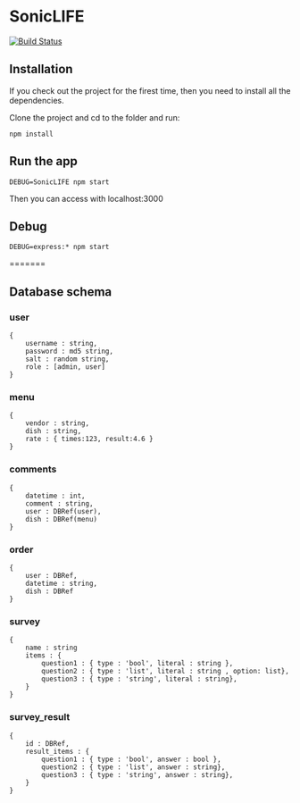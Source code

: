# SonicLIFE
[![Build Status](https://travis-ci.org/SonicWALL-SSLVPN/SonicLIFE.svg?branch=master)](https://travis-ci.org/SonicWALL-SSLVPN/SonicLIFE)
## Installation

If you check out the project for the firest time, then you need to install all the dependencies.

Clone the project and cd to the folder and run:

~~~
npm install
~~~

## Run the app

~~~
DEBUG=SonicLIFE npm start
~~~

Then you can access with localhost:3000

## Debug

~~~
DEBUG=express:* npm start
~~~
=======


## Database schema

### user

~~~
{
	username : string,
	password : md5 string,
	salt : random string,
	role : [admin, user]
}
~~~

### menu

~~~
{
	vendor : string,
	dish : string,
	rate : { times:123, result:4.6 }
}
~~~

### comments

~~~
{
	datetime : int,
	comment : string,
	user : DBRef(user),
	dish : DBRef(menu)
}
~~~

### order

~~~
{
	user : DBRef,
	datetime : string,
	dish : DBRef
}
~~~

### survey

~~~
{
	name : string
	items : { 
		question1 : { type : 'bool', literal : string },
		question2 : { type : 'list', literal : string , option: list},
		question3 : { type : 'string', literal : string},
	}
}
~~~

### survey_result

~~~
{
	id : DBRef,
	result_items : {
		question1 : { type : 'bool', answer : bool },
		question2 : { type : 'list', answer : string},
		question3 : { type : 'string', answer : string},
	}
}
~~~
